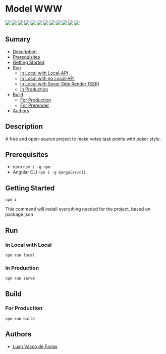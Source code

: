 # Model WWW
![](https://img.shields.io/github/package-json/v/LvFarias/poker-client/main?style=flat-square)
![](https://img.shields.io/github/license/LvFarias/poker-client?style=flat-square)
![](https://img.shields.io/github/repo-size/LvFarias/poker-client?style=flat-square)
![](https://img.shields.io/github/issues/LvFarias/poker-client?style=flat-square)
![](https://img.shields.io/github/issues-closed-raw/LvFarias/poker-client?style=flat-square)
![](https://img.shields.io/github/issues-pr/LvFarias/poker-client?style=flat-square)
![](https://img.shields.io/github/contributors/LvFarias/poker-client?style=flat-square)
![](https://img.shields.io/github/commit-activity/m/LvFarias/poker-client?style=flat-square)
![](https://img.shields.io/github/last-commit/LvFarias/poker-client/main?style=flat-square)
![](https://img.shields.io/github/forks/LvFarias/poker-client?style=social)
![](https://img.shields.io/github/stars/LvFarias/poker-client?style=social)
![](https://img.shields.io/github/watchers/LvFarias/poker-client?style=social)

## Sumary

- [Description](#description)
- [Prerequisites](#prerequisites)
- [Getting Started](#getting-started)
- [Run](#run)
  - [In Local with Local-API](#in-local-with-local-api)
  - [In Local with no Local-API](#in-local-with-no-local-api)
  - [In Local with Sever Side Render (SSR)](#in-local-with-sever-side-render-(ssr))
  - [In Production](#in-production)
- [Build](#build)
  - [For Production](#for-production)
  - [For Prerender](#for-prerender)
- [Authors](#authors)

## Description

A free and open-source project to make votes task points with poker style.

## Prerequisites

- npm `npm i -g npm`
- Angular CLI `npm i -g @angular/cli`

## Getting Started

```
npm i
```
This command will install everything needed for the project, based on package.json

## Run
### In Local with Local

```
npm run local
```

### In Production

```
npm run serve
```

## Build
### For Production

```
npm run build
```

## Authors

- [Luan Vasco de Farias](https://github.com/LvFarias)
